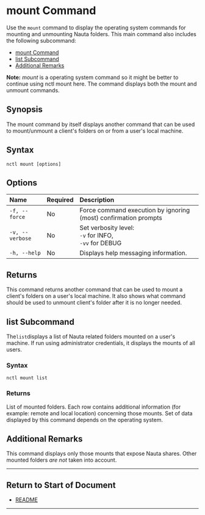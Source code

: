 # mount Command

Use the `mount` command to display the operating system commands for mounting and unmounting Nauta folders. This main command also includes the following subcommand:

 - [mount Command](#mount-command)
 - [list Subcommand](#list-subcommand)  
 - [Additional Remarks](#additional-remarks)

**Note:** _mount_ is a operating system command so it might be better to continue using nctl mount here. The command displays both the mount and unmount commands.

## Synopsis

The mount command by itself displays another command that can be used to mount/unmount a client's folders on or from a user's local machine. 

## Syntax

`nctl mount [options]`

## Options

| Name | Required | Description | 
|:--- |:--- |:--- |
|`-f, --force`| No | Force command execution by ignoring (most) confirmation prompts |
|`-v, --verbose`| No | Set verbosity level: <br>`-v` for INFO, <br>`-vv` for DEBUG |
|`-h, --help` | No | Displays help messaging information. |


## Returns 

This command returns another command that can be used to mount a client's folders on a user's local machine. It also shows what command should be used to unmount client's folder after it is no longer needed. 

## list Subcommand 

The`list`displays a list of Nauta related folders mounted on a user's machine. If run using administrator credentials, it displays the mounts of all users.

### Syntax

`nctl mount list`

### Returns

List of mounted folders. Each row contains additional information (for example: remote and local location) concerning those mounts. Set of data displayed by this command depends on the operating system.

## Additional Remarks

This command displays only those mounts that expose Nauta shares. Other mounted folders _are not_ taken into account.


----------------------

## Return to Start of Document

* [README](../README.md)
----------------------
